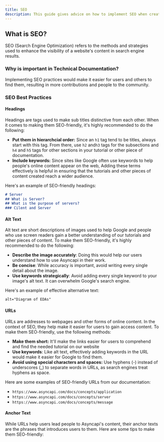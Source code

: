 ```yaml
---
title: SEO
description: This guide gives advice on how to implement SEO when creating tutorials for our project.
---
```


## What is SEO?

SEO (Search Engine Optimization) refers to the methods and strategies used to enhance the visibility of a website's content in search engine results.

### Why is important in Technical Documentation?

Implementing SEO practices would make it easier for users and others to find them, resulting in more contributions and people to the community.  

### SEO Best Practices  

#### Headings

Headings are tags used to make sub titles distinctive from each other. When it comes to making them SEO-friendly, it's highly recommended to do the following:

- **Put them in hierarchcial order:** Since an `h1` tag tend to be titles, always start with this tag. From there, use `h2` and`h3` tags for the subsections and `h4` and `h5` tags for other sections in your tutorial or other piece of documentation.
- **Include keywords:** Since sites like Google often use keywords to help people's online content appear on the web, Adding these terms effectively is helpful in ensuring that the tutorials and other pieces of content created reach a wider audience.

Here's an example of SEO-friendly headings:

```md
# Server 
## What is Server?
## What is the purpose of servers?
### Cilent and Server
```

#### Alt Text

Alt text are short descriptions of images used to help Google and people who use screen readers gain a better understanding of our tutorials and other pieces of content. To make them SEO-friendly, it's highly recommended to do the following:

- **Describe the image accurately**:  Doing this would help our users understand how to use Asyncapi in their work.
- **Be concise**: While accuracy is important, avoid writing every single detail about the image.
- **Use keywords strategically**: Avoid adding every single keyword to your image's alt text. It can overwhelm Google's search engine.

Here's an example of effective alternative text:

```html
alt="Diagram of EDAs"
```

#### URLs

URLs are addresses to webpages and other forms of online content. In the context of SEO, they help make it easier for users to gain access content. To make them SEO-friendly, use the following methods:

- **Make them short:** It'll make the links easier for users to comprehend and find the needed tutorial on our website
- **Use keywords**: Like alt text, effectively adding keywords in the URL would make it easier for Google to find them.
- **Avoid using special characters and spaces:** Use hyphens (-) instead of underscores (_) to separate words in URLs, as search engines treat hyphens as space.

Here are some examples of SEO-friendly URLs from our documentation:
- `https://www.asyncapi.com/docs/concepts/application`
- `https://www.asyncapi.com/docs/concepts/server`
- `https://www.asyncapi.com/docs/concepts/message`

#### Anchor Text

While URLs help users lead people to Asyncapi's content, their anchor texts are the phrases that introduces users to them. Here are some tips to make them SEO-friendly:
<!-- add tips here later -->